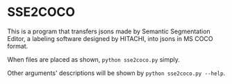 # SSE2COCO
This is a program that transfers jsons made by Semantic Segmentation Editor, a labeling software designed by HITACHI, into jsons in MS COCO format. 

When files are placed as shown, `python sse2coco.py` simply.

Other arguments' descriptions will be shown by `python sse2coco.py --help`.
